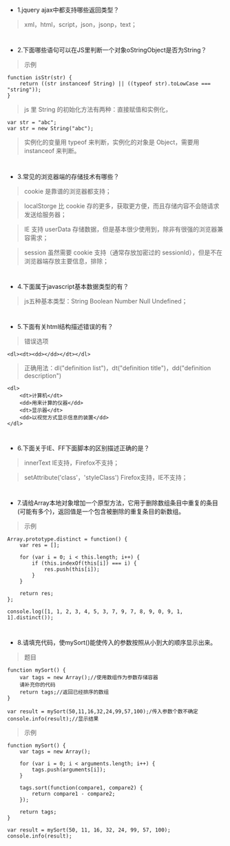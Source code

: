 # 

- 1.jquery ajax中都支持哪些返回类型？

> xml，html，script，json，jsonp，text；

# 

- 2.下面哪些语句可以在JS里判断一个对象oStringObject是否为String？

> 示例

	function isStr(str) {
	    return ((str instanceof String) || ((typeof str).toLowCase === "string"));
	}

> js 里 String 的初始化方法有两种：直接赋值和实例化，

	var str = "abc";
	var str = new String("abc");

> 实例化的变量用 typeof 来判断，实例化的对象是 Object，需要用 instanceof 来判断。

# 

- 3.常见的浏览器端的存储技术有哪些？

> cookie 是靠谱的浏览器都支持；

> localStorge 比 cookie 存的更多，获取更方便，而且存储内容不会随请求发送给服务器；

> IE 支持 userData 存储数据，但是基本很少使用到，除非有很强的浏览器兼容需求；

> session 虽然需要 cookie 支持（通常存放加密过的 sessionId），但是不在浏览器端存放主要信息，排除；

# 

- 4.下面属于javascript基本数据类型的有？

> js五种基本类型：String Boolean Number Null Undefined；

# 

- 5.下面有关html结构描述错误的有？

> 错误选项

	<dl><dt><dd></dd></dt></dl>

> 正确用法：dl("definition list")，dt("definition title")，dd("definition description")

	<dl>
		<dt>计算机</dt>
   		<dd>用来计算的仪器</dd>
   		<dt>显示器</dt>
   		<dd>以视觉方式显示信息的装置</dd>
	</dl>

# 

- 6.下面关于IE、FF下面脚本的区别描述正确的是？

> innerText IE支持，Firefox不支持；

> setAttribute('class'，'styleClass') Firefox支持，IE不支持；

# 

- 7.请给Array本地对象增加一个原型方法，它用于删除数组条目中重复的条目(可能有多个)，返回值是一个包含被删除的重复条目的新数组。

> 示例

	Array.prototype.distinct = function() {
	    var res = [];

	    for (var i = 0; i < this.length; i++) {
	        if (this.indexOf(this[i]) === i) {
	            res.push(this[i]);
	        }
	    }

	    return res;
	};

	console.log([1, 1, 2, 3, 4, 5, 3, 7, 9, 7, 8, 9, 0, 9, 1, 1].distinct());

# 

- 8.请填充代码，使mySort()能使传入的参数按照从小到大的顺序显示出来。

> 题目

	function mySort() {
	    var tags = new Array();//使用数组作为参数存储容器
	    请补充你的代码
	    return tags;//返回已经排序的数组
	}
	 
	var result = mySort(50,11,16,32,24,99,57,100);/传入参数个数不确定
	console.info(result);//显示结果

> 示例

	function mySort() {
	    var tags = new Array();

	    for (var i = 0; i < arguments.length; i++) {
	        tags.push(arguments[i]);
	    }

	    tags.sort(function(compare1, compare2) {
	        return compare1 - compare2;
	    });

	    return tags;
	}

	var result = mySort(50, 11, 16, 32, 24, 99, 57, 100);
	console.info(result);